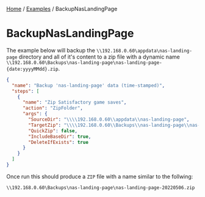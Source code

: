 [Home](/README.md) / [Examples](/docs/examples/README.md) / BackupNasLandingPage

# BackupNasLandingPage
The example below will backup the `\\192.168.0.60\appdata\nas-landing-page` directory and all of it's content to a zip file with a dynamic name `\\192.168.0.60\Backups\nas-landing-page\nas-landing-page-{date:yyyyMMdd}.zip`.

```json
{
  "name": "Backup 'nas-landing-page' data (time-stamped)",
  "steps": [
    {
      "name": "Zip Satisfactory game saves",
      "action": "ZipFolder",
      "args": {
        "SourceDir": "\\\\192.168.0.60\\appdata\\nas-landing-page",
        "TargetZip": "\\\\192.168.0.60\\Backups\\nas-landing-page\\nas-landing-page-{date:yyyyMMdd}.zip",
        "QuickZip": false,
        "IncludeBaseDir": true,
        "DeleteIfExists": true
      }
    }
  ]
}
```

Once run this should produce a `ZIP` file with a name similar to the follwing:

    \\192.168.0.60\Backups\nas-landing-page\nas-landing-page-20220506.zip

